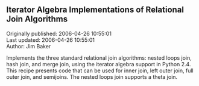 ## Iterator Algebra Implementations of Relational Join Algorithms  
Originally published: 2006-04-26 10:55:01  
Last updated: 2006-04-26 10:55:01  
Author: Jim Baker  
  
Implements the three standard relational join algorithms: nested loops join, hash join, and merge join, using the iterator algebra support in Python 2.4. This recipe presents code that can be used for inner join, left outer join, full outer join, and semijoins. The nested loops join supports a theta join.